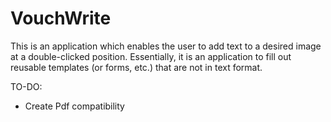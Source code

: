 # VouchWrite

This is an application which enables the user to add text to a desired image at a double-clicked position.
Essentially, it is an application to fill out reusable templates (or forms, etc.) that are not in text format.


TO-DO:

- Create Pdf compatibility
